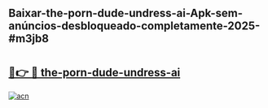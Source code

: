 ## Baixar-the-porn-dude-undress-ai-Apk-sem-anúncios-desbloqueado-completamente-2025-#m3jb8

# <h2><a href="https://ainizakaria.my?title=the-porn-dude-undress-ai&ref=22M">🔗👉 🔴 the-porn-dude-undress-ai</a></h2>

[![acn](https://github.com/user-attachments/assets/0f9c940e-d8b0-45ae-aac7-cd30a18b3e1c)](https://ainizakaria.my?title=the-porn-dude-undress-ai&ref=22M)

